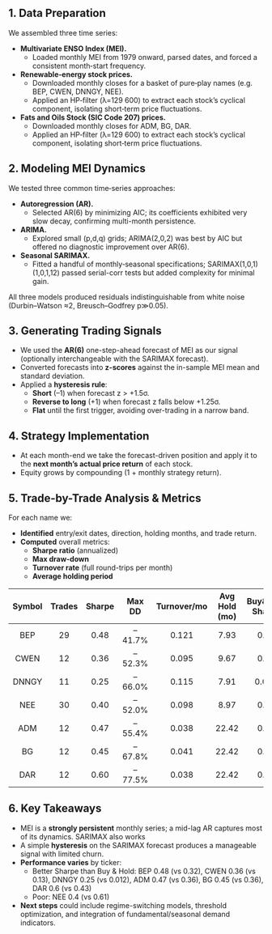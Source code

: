 ## 1. Data Preparation  
We assembled three time series:  
- **Multivariate ENSO Index (MEI).**  
  - Loaded monthly MEI from 1979 onward, parsed dates, and forced a consistent month‐start frequency.  
- **Renewable‐energy stock prices.**  
  - Downloaded monthly closes for a basket of pure‐play names (e.g. BEP, CWEN, DNNGY, NEE).  
  - Applied an HP‐filter (λ=129 600) to extract each stock’s cyclical component, isolating short‐term price fluctuations.
- **Fats and Oils Stock (SIC Code 207) prices.**  
  - Downloaded monthly closes for ADM, BG, DAR.  
  - Applied an HP‐filter (λ=129 600) to extract each stock’s cyclical component, isolating short‐term price fluctuations.  

## 2. Modeling MEI Dynamics  
We tested three common time‐series approaches:  
- **Autoregression (AR).**  
  - Selected AR(6) by minimizing AIC; its coefficients exhibited very slow decay, confirming multi-month persistence.  
- **ARIMA.**  
  - Explored small (p,d,q) grids; ARIMA(2,0,2) was best by AIC but offered no diagnostic improvement over AR(6).  
- **Seasonal SARIMAX.**  
  - Fitted a handful of monthly‐seasonal specifications; SARIMAX(1,0,1)(1,0,1,12) passed serial-corr tests but added complexity for minimal gain.  

All three models produced residuals indistinguishable from white noise (Durbin–Watson ≈2, Breusch–Godfrey p≫0.05).

## 3. Generating Trading Signals  
- We used the **AR(6)** one-step-ahead forecast of MEI as our signal (optionally interchangeable with the SARIMAX forecast).  
- Converted forecasts into **z-scores** against the in-sample MEI mean and standard deviation.  
- Applied a **hysteresis rule**:  
  - **Short** (–1) when forecast z > +1.5σ.  
  - **Reverse to long** (+1) when forecast z falls below +1.25σ.  
  - **Flat** until the first trigger, avoiding over-trading in a narrow band.

## 4. Strategy Implementation  
- At each month-end we take the forecast-driven position and apply it to the **next month’s actual price return** of each stock.  
- Equity grows by compounding (1 + monthly strategy return).

## 5. Trade-by-Trade Analysis & Metrics  
For each name we:  
- **Identified** entry/exit dates, direction, holding months, and trade return.  
- **Computed** overall metrics:  
  - **Sharpe ratio** (annualized)  
  - **Max draw-down**  
  - **Turnover rate** (full round-trips per month)  
  - **Average holding period**

| Symbol | Trades | Sharpe | Max DD   | Turnover/mo | Avg Hold (mo) | Buy&Hold Sharpe |
|:------:|:------:|:------:|:--------:|:-----------:|:-------------:|:---------------:|
| BEP    | 29     | 0.48   | –41.7%   | 0.121       | 7.93          | 0.32
| CWEN   | 12     | 0.36   | –52.3%   | 0.095       | 9.67          | 0.13
| DNNGY  | 11     | 0.25   | –66.0%   | 0.115       | 7.91          | 0.012
| NEE    | 30     | 0.40   | –52.0%   | 0.098       | 8.97          | 0.61
| ADM    | 12     | 0.47   | –55.4%   | 0.038       | 22.42         | 0.36
| BG     | 12     | 0.45   | –67.8%   | 0.041       | 22.42         | 0.36
| DAR    | 12     | 0.60   | –77.5%   | 0.038       | 22.42         | 0.43


## 6. Key Takeaways  
- MEI is a **strongly persistent** monthly series; a mid-lag AR captures most of its dynamics. SARIMAX also works
- A simple **hysteresis** on the SARIMAX forecast produces a manageable signal with limited churn.  
- **Performance varies** by ticker:  
  - Better Sharpe than Buy & Hold: BEP 0.48 (vs 0.32), CWEN 0.36 (vs 0.13), DNNGY 0.25 (vs 0.012), ADM 0.47 (vs 0.36), BG 0.45 (vs 0.36), DAR 0.6 (vs 0.43)
  - Poor:  NEE 0.4 (vs 0.61)  
- **Next steps** could include regime-switching models, threshold optimization, and integration of fundamental/seasonal demand indicators.
